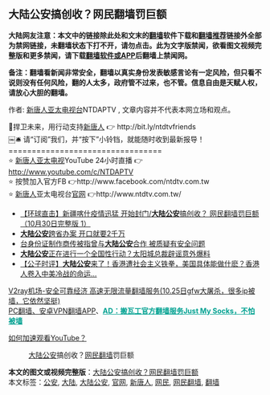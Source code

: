  <h2>大陆公安搞创收？网民翻墙罚巨额</h2> <p class="notice"><b>大陆网友注意：本文中的链接除此处和文末的<a href="https://github.com/bannedbook/fanqiang" >翻墙</a>软件下载和<a href="https://github.com/killgcd/justmysocks/blob/master/README.md">翻墙推荐</a>链接外全部为禁网链接，未翻墙状态下打不开，请勿点击。此为文字版禁闻，欲看图文视频完整版和更多禁闻，请下载<a href="https://github.com/bannedbook/fanqiang">翻墙软件或APP</a>后翻墙上禁闻网。</p><p>备注：翻墙看新闻非常安全，翻墙以真实身份发表敏感言论有一定风险，但只看不说则没有任何风险，翻的人太多，政府管不过来，也不管。信息自由是天赋人权，请放心大胆的翻墙。</b></p>  <div class="entry"> <p>作者: <span class='wp_keywordlink_affiliate'><a href="https://www.ntdtv.com.tw/" title="新唐人亚太电视台" target="_blank">新唐人亚太电视台</a></span>NTDAPTV , 文章内容并不代表本网立场和观点。</p> <figure></figure> <p>💪捍卫未来，用行动支持<span class='wp_keywordlink_affiliate'><a href="https://www.ntdtv.com/" title="新唐人">新唐人</a></span> 👉 http://bit.ly/ntdtvfriends<br /> ￼🛎 请“订阅”我们，并“按下”小铃铛，就能随时收到最新报导！<br /> =================================<br /> ⭐️ <span class='wp_keywordlink_affiliate'><a href="https://www.ntdtv.com.tw/" title="新唐人亚太电视">新唐人亚太电视</a></span>YouTube 24小时直播 👉 <span class='wp_keywordlink'><a href="https://www.youtube.com/c/NTDAPTV" title="http://www.youtube.com/c/NTDAPTV" rel="nofollow" target="_blank">http://www.youtube.com/c/NTDAPTV</a></span><br /> ⭐️ 按赞加入官方FB 👉http://www.facebook.com/ntdtv.com.tw<br /> ⭐️ <a href="https://www.bannedbook.org/bnews/tag/%e6%96%b0%e5%94%90%e4%ba%ba/" class="st_tag internal_tag" rel="tag" title="标签 新唐人 下的日志">新唐人</a>亚太电视台<a href="https://www.bannedbook.org/bnews/tag/%E5%AE%98%E7%BD%91/" class="st_tag internal_tag" rel="tag" title="标签 官网 下的日志">官网</a> 👉http://www.ntdtv.com.tw/</p>  <ul class='op-related-articles' title='相关阅读'> <li><a href='https://www.bannedbook.org/bnews/bannedvideo/20201030/1422927.html' target='_blank'>【环球直击】新疆喀什疫情迅猛 开始封门/<b>大陆公安</b>搞创收？ 网民翻墙罚巨额（10月30日完整版 1）</a></li> <li><a href='https://www.bannedbook.org/bnews/bannedvideo/20201014/1413619.html' target='_blank'><b>大陆公安</b>跨省办案 开口就要2千万</a></li> <li><a href='https://www.bannedbook.org/bnews/baitai/20200724/1365813.html' target='_blank'>台身份证制作商传被指曾与<b>大陆公安</b>合作 被质疑有安全问题</a></li> <li><a href='https://www.bannedbook.org/bnews/cnnews/20200713/1360017.html' target='_blank'><b>大陆公安</b>正在进行一个全国性行动？太阳城总裁辟谣意外爆料</a></li> <li><a href='https://www.bannedbook.org/bnews/bannedvideo/20200523/1333041.html' target='_blank'>【公子时评】<b>大陆公安</b>来了！香港遭社会主义铁拳，美国具体能做什麽？香港人卷入中美冷战的命运... </a></li> </ul> <p class="texttj"> <a href="https://www.bannedbook.org/forum23/topic22702.html" target="_blank">V2ray机场-安全可靠经济 高速无限流量翻墙服务(10.25日gfw大屠杀，很多ip被墙，它依然坚挺)</a><br/> <a href="https://github.com/bannedbook/fanqiang/wiki/%E7%A6%81%E9%97%BB%E7%BD%91%E5%AE%89%E5%8D%93%E7%BF%BB%E5%A2%99%E6%96%B0%E9%97%BBAPP" target="_blank">PC翻墙、安卓VPN翻墙APP</a>、<span onclick="window.open('https://github.com/killgcd/justmysocks/blob/master/README.md')" style="font-weight:bold;color:#00A191;cursor:pointer;text-decoration:underline;outline:none">AD：搬瓦工官方翻墙服务Just My Socks，不怕被墙</span></p><p><a href='https://www.bannedbook.org/bnews/topimagenews/20180409/925596.html' target='_blank'>如何加速观看YouTube？ </a></p> <figure class='op-interactive'><figcaption><span class='wp_keywordlink_affiliate'><a href="https://www.bannedbook.org/" title="大陆" target="_blank">大陆</a></span><a href="https://www.bannedbook.org/bnews/tag/%e5%85%ac%e5%ae%89/" class="st_tag internal_tag" rel="tag" title="标签 公安 下的日志">公安</a>搞创收？<a href="https://www.bannedbook.org/bnews/tag/%E7%BD%91%E6%B0%91%E7%BF%BB%E5%A2%99/" class="st_tag internal_tag" rel="tag" title="标签 网民翻墙 下的日志">网民翻墙</a>罚巨额</figcaption></figure> </p> <a name='sharetosocial'></a>       <div><b>本文的图文或视频完整版</b>：<a href='https://www.bannedbook.org/bnews/taiwannews/20201031/1423297.html'>大陆公安搞创收？网民翻墙罚巨额</a></div>  </div><!--END ENTRY--> <div class="postfooter"> <div>本文标签：<a href="https://www.bannedbook.org/bnews/tag/%e5%85%ac%e5%ae%89/" rel="tag">公安</a>, <a href="https://www.bannedbook.org/bnews/tag/%e5%a4%a7%e9%99%86/" rel="tag">大陆</a>, <a href="https://www.bannedbook.org/bnews/tag/%E5%A4%A7%E9%99%86%E5%85%AC%E5%AE%89/" rel="tag">大陆公安</a>, <a href="https://www.bannedbook.org/bnews/tag/%E5%AE%98%E7%BD%91/" rel="tag">官网</a>, <a href="https://www.bannedbook.org/bnews/tag/%e6%96%b0%e5%94%90%e4%ba%ba/" rel="tag">新唐人</a>, <a href="https://www.bannedbook.org/bnews/tag/%e7%bd%91%e6%b0%91/" rel="tag">网民</a>, <a href="https://www.bannedbook.org/bnews/tag/%E7%BD%91%E6%B0%91%E7%BF%BB%E5%A2%99/" rel="tag">网民翻墙</a>, <a href="https://www.bannedbook.org/bnews/tag/%e7%bf%bb%e5%a2%99/" rel="tag">翻墙</a></div>  </div><!--END POSTFOOTER--> 